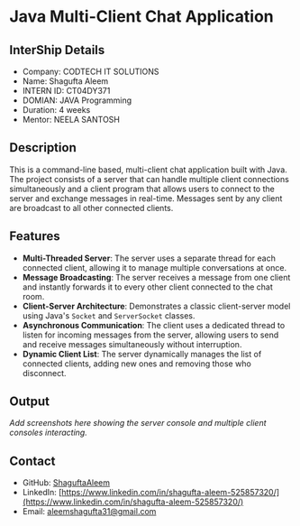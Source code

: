 # Java Multi-Client Chat Application
## InterShip Details
  - Company: CODTECH IT SOLUTIONS
  - Name: Shagufta Aleem
  - INTERN ID: CT04DY371
  - DOMIAN: JAVA Programming
  - Duration: 4 weeks
  - Mentor: NEELA SANTOSH

## Description
This is a command-line based, multi-client chat application built with Java. The project consists of a server that can handle multiple client connections simultaneously and a client program that allows users to connect to the server and exchange messages in real-time. Messages sent by any client are broadcast to all other connected clients.

## Features
- **Multi-Threaded Server**: The server uses a separate thread for each connected client, allowing it to manage multiple conversations at once.
- **Message Broadcasting**: The server receives a message from one client and instantly forwards it to every other client connected to the chat room.
- **Client-Server Architecture**: Demonstrates a classic client-server model using Java's `Socket` and `ServerSocket` classes.
- **Asynchronous Communication**: The client uses a dedicated thread to listen for incoming messages from the server, allowing users to send and receive messages simultaneously without interruption.
- **Dynamic Client List**: The server dynamically manages the list of connected clients, adding new ones and removing those who disconnect.

## Output
*Add screenshots here showing the server console and multiple client consoles interacting.*

## Contact
- GitHub: [ShaguftaAleem](https://github.com/ShaguftaAleem)
- LinkedIn: [https://www.linkedin.com/in/shagufta-aleem-525857320/](https://www.linkedin.com/in/shagufta-aleem-525857320/)
- Email: aleemshagufta31@gmail.com